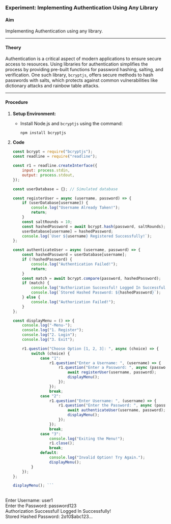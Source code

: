 ### Experiment: Implementing Authentication Using Any Library  

#### **Aim**  
Implementing Authentication using any library.  

---

#### **Theory**  
Authentication is a critical aspect of modern applications to ensure secure access to resources. Using libraries for authentication simplifies the process by providing pre-built functions for password hashing, salting, and verification. One such library, `bcryptjs`, offers secure methods to hash passwords with salts, which protects against common vulnerabilities like dictionary attacks and rainbow table attacks.  

---

#### **Procedure**  
1. **Setup Environment:**  
   - Install Node.js and `bcryptjs` using the command:  
     ```bash
     npm install bcryptjs
     ```

2. **Code**

   
   

   ```javascript
   const bcrypt = require("bcryptjs");
   const readline = require("readline");

   const r1 = readline.createInterface({
       input: process.stdin,
       output: process.stdout,
   });

   const userDatabase = {}; // Simulated database

   const registerUser = async (username, password) => {
       if (userDatabase[username]) {
           console.log("Username Already Taken!");
           return;
       }
       const saltRounds = 10;
       const hashedPassword = await bcrypt.hash(password, saltRounds);
       userDatabase[username] = hashedPassword;
       console.log(`User ${username} Registered Successfully!`);
   };

   const authenticateUser = async (username, password) => {
       const hashedPassword = userDatabase[username];
       if (!hashedPassword) {
           console.log("Authentication Failed!");
           return;
       }
       const match = await bcrypt.compare(password, hashedPassword);
       if (match) {
           console.log("Authorization Successful! Logged In Successfully!");
           console.log(`Stored Hashed Password: ${hashedPassword}`);
       } else {
           console.log("Authorization Failed!");
       }
   };

   const displayMenu = () => {
       console.log("-Menu-");
       console.log("1. Register");
       console.log("2. Login");
       console.log("3. Exit");

       r1.question("Choose Option [1, 2, 3]: ", async (choice) => {
           switch (choice) {
               case "1":
                   r1.question("Enter a Username: ", (username) => {
                       r1.question("Enter a Password: ", async (password) => {
                           await registerUser(username, password);
                           displayMenu();
                       });
                   });
                   break;
               case "2":
                   r1.question("Enter Username: ", (username) => {
                       r1.question("Enter the Password: ", async (password) => {
                           await authenticateUser(username, password);
                           displayMenu();
                       });
                   });
                   break;
               case "3":
                   console.log("Exiting the Menu!");
                   r1.close();
                   break;
               default:
                   console.log("Invalid Option! Try Again.");
                   displayMenu();
           }
       });
   };

   displayMenu(); ```

##

Enter Username: user1  
Enter the Password: password123  
Authorization Successful! Logged In Successfully!  
Stored Hashed Password: $2a$10$abc123...